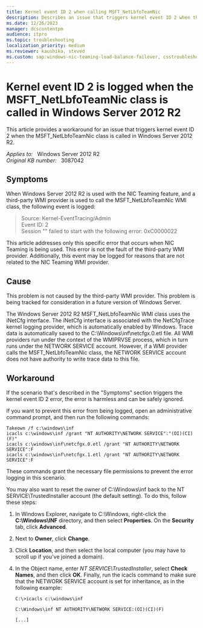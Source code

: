 ```yaml
---
title: Kernel event ID 2 when calling MSFT_NetLbfoTeamNic
description: Describes an issue that triggers kernel event ID 2 when the MSFT_NetLbfoTeamNic class is called in Windows Server 2012 R2. A workaround is provided.
ms.date: 12/26/2023
manager: dcscontentpm
audience: itpro
ms.topic: troubleshooting
localization_priority: medium
ms.reviewer: kaushika, steved
ms.custom: sap:windows-nic-teaming-load-balance-failover, csstroubleshoot
---
```

# Kernel event ID 2 is logged when the MSFT_NetLbfoTeamNic class is called in Windows Server 2012 R2

This article provides a workaround for an issue that triggers kernel event ID 2 when the MSFT_NetLbfoTeamNic class is called in Windows Server 2012 R2.

_Applies to:_ &nbsp; Windows Server 2012 R2  
_Original KB number:_ &nbsp; 3087042

## Symptoms

When Windows Server 2012 R2 is used with the NIC Teaming feature, and a third-party WMI provider is used to call the MSFT_NetLbfoTeamNic  WMI class, the following event is logged:

> Source: Kernel-EventTracing/Admin  
Event ID: 2  
Session "" failed to start with the following error: 0xC0000022

This article addresses only this specific error that occurs when NIC Teaming is being used. This error is not the fault of the third-party WMI provider. Additionally, this event may be logged for reasons that are not related to the NIC Teaming WMI provider.

## Cause

This problem is not caused by the third-party WMI provider. This problem is being tracked for consideration in a future version of Windows Server.

The Windows Server 2012 R2 MSFT_NetLbfoTeamNic WMI class uses the iNetCfg interface. The iNetCfg interface is associated with the NetCfgTrace kernel logging provider, which is automatically enabled by Windows. Trace data is automatically saved to the C:\\Windows\\inf\\netcfgx.0.etl file. All WMI providers run under the context of the WMIPRVSE process, which in turn runs under the NETWORK SERVICE account. However, if a WMI provider calls the MSFT_NetLbfoTeamNic class, the NETWORK SERVICE account does not have authority to write trace data to this file.

## Workaround

If the scenario that's described in the "Symptoms" section triggers the kernel event ID 2 error, the error is harmless and can be safely ignored.

If you want to prevent this error from being logged, open an administrative command prompt, and then run the following commands:

```console
Takeown /f c:\windows\inf  
icacls c:\windows\inf /grant "NT AUTHORITY\NETWORK SERVICE":"(OI)(CI)(F)"  
icacls c:\windows\inf\netcfgx.0.etl /grant "NT AUTHORITY\NETWORK SERVICE":F  
icacls c:\windows\inf\netcfgx.1.etl /grant "NT AUTHORITY\NETWORK SERVICE":F
```

These commands grant the necessary file permissions to prevent the error logging in this scenario.

You may also want to reset the owner of C:\Windows\inf back to the NT SERVICE\TrustedInstaller account (the default setting). To do this, follow these steps:

1. In Windows Explorer, navigate to C:\Windows, right-click the **C:\Windows\INF** directory, and then select **Properties**. On the **Security** tab, click **Advanced**.
2. Next to **Owner**, click **Change**.
3. Click **Location**, and then select the local computer (you may have to scroll up if you've joined a domain).
4. In the Object name, enter *NT SERVICE\TrustedInstaller*, select **Check Names**, and then click **OK**.
Finally, run the icacls command to make sure that the NETWORK SERVICE account is set for inheritance, as in the following example:

    ```console
    C:\>icacls c:\windows\inf

    C:\Windows\inf NT AUTHORITY\NETWORK SERVICE:(OI)(CI)(F)

    [...]
    ```
